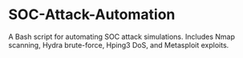 # SOC-Attack-Automation
A Bash script for automating SOC attack simulations. Includes Nmap scanning, Hydra brute-force, Hping3 DoS, and Metasploit exploits.
